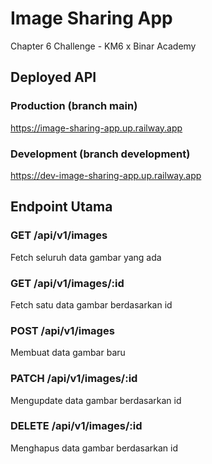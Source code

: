 # Image Sharing App

Chapter 6 Challenge - KM6 x Binar Academy

## Deployed API

### Production (branch main)

https://image-sharing-app.up.railway.app

### Development (branch development)

https://dev-image-sharing-app.up.railway.app

## Endpoint Utama

### GET /api/v1/images

Fetch seluruh data gambar yang ada

### GET /api/v1/images/:id

Fetch satu data gambar berdasarkan id

### POST /api/v1/images

Membuat data gambar baru

### PATCH /api/v1/images/:id

Mengupdate data gambar berdasarkan id

### DELETE /api/v1/images/:id

Menghapus data gambar berdasarkan id
